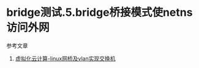 # bridge测试.5.bridge桥接模式使netns访问外网

参考文章

1. [虚拟化云计算-linux网桥及vlan实现交换机](https://blog.51cto.com/11555417/2162026)

